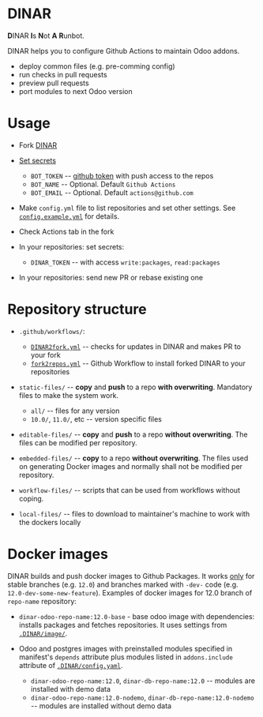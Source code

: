 # DINAR

**D**INAR **I**s **N**ot **A** **R**unbot.

DINAR helps you to configure Github Actions to maintain Odoo addons.

- deploy common files (e.g. pre-comming config)
- run checks in pull requests
- preview pull requests
- port modules to next Odoo version

# Usage

- Fork [DINAR](https://github.com/itpp-labs/DINAR/)
- [Set secrets](https://help.github.com/en/actions/automating-your-workflow-with-github-actions/creating-and-using-encrypted-secrets#creating-encrypted-secrets)

  - `BOT_TOKEN` -- [github token](https://help.github.com/en/github/authenticating-to-github/creating-a-personal-access-token-for-the-command-line) with push access to the repos
  - `BOT_NAME` -- Optional. Default `Github Actions`
  - `BOT_EMAIL` -- Optional. Default `actions@github.com`

- Make `config.yml` file to list repositories and set other settings. See [`config.example.yml`](config.example.yml) for details.
- Check Actions tab in the fork
- In your repositories: set secrets:

  - `DINAR_TOKEN` -- with access `write:packages`, `read:packages`

- In your repositories: send new PR or rebase existing one

# Repository structure

- `.github/workflows/`:

  - [`DINAR2fork.yml`](.github/workflows/DINAR2fork.yml) -- checks for updates in DINAR and makes PR to your fork
  - [`fork2repos.yml`](.github/workflows/fork2repos.yml) -- Github Workflow to install forked DINAR to your repositories

- `static-files/` -- **copy** and **push** to a repo **with overwriting**. Mandatory files to make the system work.

  - `all/` -- files for any version
  - `10.0/`, `11.0/`, etc -- version specific files

- `editable-files/` -- **copy** and **push** to a repo **without overwriting**. The files can be modified per repository.
- `embedded-files/` -- **copy** to a repo **without overwriting**. The files used on generating Docker images and normally shall not be modified per repository.
- `workflow-files/` -- scripts that can be used from workflows without coping.
- `local-files/` -- files to download to maintainer's machine to work with the dockers locally

# Docker images

DINAR builds and push docker images to Github Packages. It works
[only](https://github.com/itpp-labs/DINAR/issues/60) for stable branches (e.g.
`12.0`) and branches marked with `-dev-` code (e.g.
`12.0-dev-some-new-feature`). Examples of docker images for 12.0 branch of
`repo-name` repository:

- `dinar-odoo-repo-name:12.0-base` - base odoo image with dependencies: installs packages and fetches repositories. It uses settings from [`.DINAR/image/`](editable-files/.DINAR/image/dependencies/).
- Odoo and postgres images with preinstalled modules specified in manifest's `depends` attribute plus modules listed in `addons.include` attribute of [`.DINAR/config.yaml`](editable-files/.DINAR/config.yaml).

  - `dinar-odoo-repo-name:12.0`, `dinar-db-repo-name:12.0` -- modules are installed with demo data
  - `dinar-odoo-repo-name:12.0-nodemo`, `dinar-db-repo-name:12.0-nodemo` -- modules are installed without demo data
